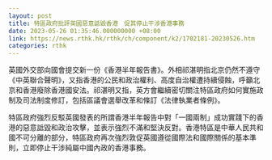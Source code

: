 ```yaml
---
layout: post
title: 特區政府批評英國惡意詆毀香港　促其停止干涉香港事務
date: 2023-05-26 01:35:46.000000000 +08:00
link: https://news.rthk.hk/rthk/ch/component/k2/1702181-20230526.htm
categories: rthk
---
```


英國外交部向國會提交新一份《香港半年報告書》。外相祁湛明指北京仍然不遵守《中英聯合聲明》，又指香港的公民和政治權利、高度自治權遭持續侵蝕，呼籲北京和香港廢除香港國安法。祁湛明又指，英方會繼續密切關注特區政府如何實施政制及司法制度修訂，包括區議會選舉改革和條訂《法律執業者條例》。

特區政府強烈反駁英國發表的所謂香港半年報告中對「一國兩制」成功實踐下的香港的惡意詆毀和政治攻擊，並表示強烈不滿和堅決反對。香港特區是中華人民共和國不可分離的部分，特區政府再次強烈敦促英國遵從國際法和國際關係的基本準則，立即停止干涉純屬中國內政的香港事務。
